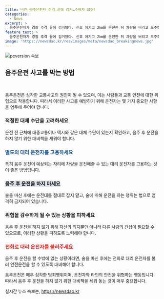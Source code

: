 ```yaml
---
title: 버린 음주운전자 추격 끝에 검거…수배자 잡혀!
categories:
  - News
excerpt: >
  음주운전자가 경찰 추격 끝에 검거됐다. 신호 어기고 2㎞를 운전한 뒤 차량을 버리고 도주하다 적발됐는데, 혈중알코올농도는 면허취소 수준이었다. A씨는 다수의 수배가 내려졌으며 경찰은 술을 마신 뒤에는 운전을 하지 말라고 강조했다.
feature_text: >
  음주운전자가 경찰 추격 끝에 검거됐다. 신호 어기고 2㎞를 운전한 뒤 차량을 버리고 도주하다 적발됐는데, 혈중알코올농도는 면허취소 수준이었다. A씨는 다수의 수배가 내려졌으며 경찰은 술을 마신 뒤에는 운전을 하지 말라고 강조했다.
image: 'https://newsdao.kr/res/images/meta/newsdao_breakingnews.jpg'
---
```


<p><img src="https://newsdao.kr/res/images/meta/newsdao_breakingnews.jpg" alt="pcversion 속보" /></p>

<h2 data-ke-size="size26">음주운전 사고를 막는 방법</h2>

<p data-ke-size="size16">&nbsp;</p>

<p>음주운전은 심각한 교통사고의 원인이 될 수 있으며, 이는 사람들과 교통 안전에 대한 위협으로 작용합니다. 따라서 이러한 사고를 예방하기 위해 운전자는 몇 가지 중요한 사항을 염두에 두어야 합니다.</p>

<h3>적절한 대체 수단을 고려하세요</h3>

<p data-ke-size="size16">운전 전 근처에 대중교통이나 택시와 같은 대체 수단이 있는지 확인하고, 음주 후 운전을 하지 않기 위한 대비책을 세워야 합니다.</p>

<h3><span style="color: #1a5490;">별도의 대리 운전자를 고용하세요</span></h3>

<p data-ke-size="size16">특히 음주 운전이 예상되는 자리에 차량을 운전해줄 수 있는 대리 운전자를 고용하는 것이 좋은 방법입니다.</p>

<h3><b><span style="background-color: #21538527;">음주 후 운전을 하지 마세요</span></b></h3>

<p data-ke-size="size16">술을 마신 후에는 운전대를 절대로 잡지 말고, 술에 취해 운전을 하는 행위는 법으로 엄격히 금지되어 있습니다.</p>

<h3>위험을 감수하게 될 수 있는 상황을 피하세요</h3>

<p data-ke-size="size16">음주 후 운전을 하지 않기 위해 자신의 의지뿐만 아니라 다른 사람의 간섭이 필요할 수 있으므로, 이러한 상황을 피하도록 노력해야 합니다.</p>

<h3><b><span style="color: #ee2323;">전화로 대리 운전자를 불러주세요</span></b></h3>

<p data-ke-size="size16">음주 후 운전을 할 수밖에 없는 상황이라면, 술을 마신 후에는 전화로 대리 운전자를 불러 안전운전을 할 수 있도록 대비해야 합니다.</p>

<p>음주운전은 매우 심각한 범죄행위이며, 운전자와 타인의 안전을 위협하는 행동입니다. 따라서 음주 후 운전을 하지 않기 위한 대비책을 세워 놓는 것이 매우 중요합니다.</p>
실시간 뉴스 속보는, <a href="https://newsdao.kr" rel="dofollow">https://newsdao.kr</a>


